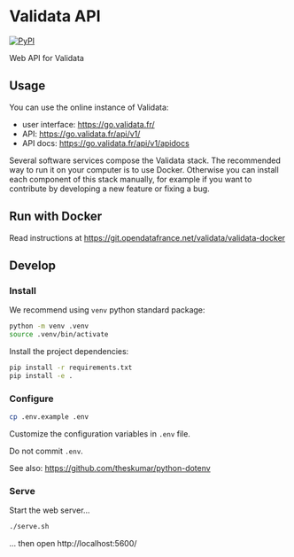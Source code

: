 # Validata API

[![PyPI](https://img.shields.io/pypi/v/validata-api.svg)](https://pypi.python.org/pypi/validata-api)

Web API for Validata

## Usage

You can use the online instance of Validata:

- user interface: https://go.validata.fr/
- API: https://go.validata.fr/api/v1/
- API docs: https://go.validata.fr/api/v1/apidocs

Several software services compose the Validata stack. The recommended way to run it on your computer is to use Docker. Otherwise you can install each component of this stack manually, for example if you want to contribute by developing a new feature or fixing a bug.

## Run with Docker

Read instructions at https://git.opendatafrance.net/validata/validata-docker

## Develop

### Install

We recommend using `venv` python standard package:

```bash
python -m venv .venv
source .venv/bin/activate
```

Install the project dependencies:

```bash
pip install -r requirements.txt
pip install -e .
```

### Configure

```bash
cp .env.example .env
```

Customize the configuration variables in `.env` file.

Do not commit `.env`.

See also: https://github.com/theskumar/python-dotenv

### Serve

Start the web server...

```bash
./serve.sh
```

... then open http://localhost:5600/
